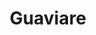 ---
title: Guaviare
menu:
  main:
    parent: departamentos
type: departamentos
layout: single
image: /images/regiones/departamentos/guaviare.jpg
bgImage: /images/regiones/departamentos/guaviare-banner.jpeg
especies_registradas: 10317
especies_continentales: 9990
especies_marinas: 284
observaciones_continentales: 626363
observaciones_marinos: 14242
---